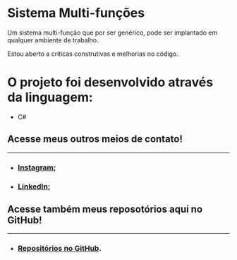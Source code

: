 # Sistema Multi-funções
  Um sistema multi-função que por ser genérico, pode ser implantado em qualquer ambiente de trabalho.  
  
  Estou aberto a críticas construtivas e melhorias no código.
  
 # O projeto foi desenvolvido através da linguagem: 
 * C#
## Acesse meus outros meios de contato!
---
 * ### [Instagram](https://www.instagram.com/_franciscone/);
 * ### [LinkedIn](https://www.linkedin.com/in/matheus-franciscone/);
## Acesse também meus reposotórios aqui no GitHub!
---

 * ### [Repositórios no GitHub](https://github.com/MatheusFranciscone?tab=repositories).

